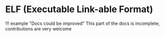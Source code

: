 # ELF (Executable Link-able Format)

!!! example "Docs could be improved"
    This part of the docs is incomplete, contributions are very welcome

<!-- TODO: Write a nice abstract -->

<!-- TODO: Explain the different eBPF related ELF sections -->
